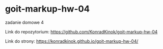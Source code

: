 # goit-markup-hw-04
 zadanie domowe 4

Link do repozytorium:
https://github.com/KonradKinok/goit-markup-hw-04

Link do strony:
https://konradkinok.github.io/goit-markup-hw-04/